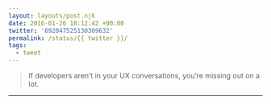 ```yaml
---
layout: layouts/post.njk
date: 2016-01-26 18:12:42 +00:00
twitter: '692047525130309632'
permalink: /status/{{ twitter }}/
tags: 
  - tweet
---
```


> If developers aren’t in your UX conversations, you’re missing out on a lot.

---
